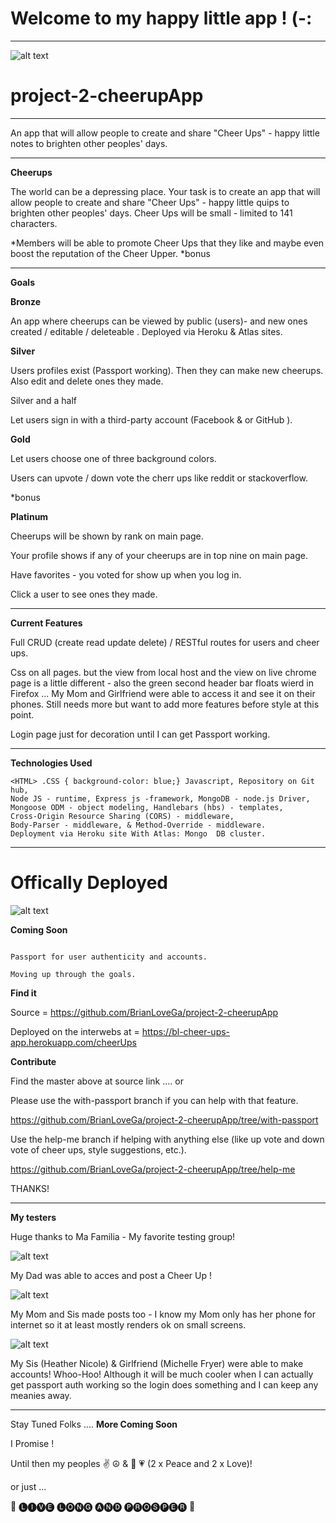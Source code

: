 # Welcome to my happy little app !  (-:
*****
<!-- Picture below of home page of cheerups app -->

![alt text](https://github.com/BrianLoveGa/project-2-cheerupApp/blob/master/planning/Screen%20Shot%202019-10-07%20at%2012.22.05%20PM%20copy.png "Screen shot from the Cheer Ups app prototype")

# project-2-cheerupApp
******

An app that will allow people to create and share "Cheer Ups" - happy little notes to brighten other peoples' days.

******

__Cheerups__

The world can be a depressing place. Your task is to create an app that will allow people to create and share "Cheer Ups" - happy little quips to brighten other peoples' days. Cheer Ups will be small - limited to 141 characters.

*Members will be able to promote Cheer Ups that they like and maybe even boost the reputation of the Cheer Upper.
*bonus

*****

__Goals__


__Bronze__ 

An app where cheerups can be viewed by public (users)- and new ones created / editable / deleteable . Deployed via Heroku & Atlas sites. 

__Silver__ 

Users profiles exist (Passport working). Then they can make new cheerups. Also edit and delete ones they made. 

Silver and a half

Let users sign in with a third-party account (Facebook & or GitHub ).

__Gold__

Let users choose one of three background colors.

Users can upvote / down vote the cherr ups like reddit or stackoverflow.

*bonus

__Platinum__

Cheerups will be shown by rank on main page.

Your profile shows if any of your cheerups are in top nine on main page. 

Have favorites - you voted for show up when you log in.

Click a user to see ones they made.


*****


__Current Features__

Full CRUD (create read update delete) / RESTful routes for users and cheer ups.

Css on all pages. but the view from local host and the view on live chrome page is a little different - also the green second header bar floats wierd in Firefox ... My Mom and Girlfriend were able to access it and see it on their phones. Still needs more but want to add more features before style at this point.

Login page just for decoration until I can get Passport working.

*****

__Technologies Used__

```
<HTML> .CSS { background-color: blue;} Javascript, Repository on Git hub,  
Node JS - runtime, Express js -framework, MongoDB - node.js Driver, 
Mongoose ODM - object modeling, Handlebars (hbs) - templates, 
Cross-Origin Resource Sharing (CORS) - middleware, 
Body-Parser - middleware, & Method-Override - middleware. 
Deployment via Heroku site With Atlas: Mongo  DB cluster.
```

*****

# Offically Deployed

<!-- Picture of heroku dashboard of build sucess and deployed cheerups app -->

![alt text](https://github.com/BrianLoveGa/project-2-cheerupApp/blob/master/planning/Screen%20Shot%202019-10-08%20at%202.19.43%20PM.png " Ofically deployed on Heroku / the interwebs")



__Coming Soon__ 

```

Passport for user authenticity and accounts.

Moving up through the goals.  

```
__Find it__

Source = https://github.com/BrianLoveGa/project-2-cheerupApp

Deployed on the interwebs at = https://bl-cheer-ups-app.herokuapp.com/cheerUps


__Contribute__

Find the master above at source link .... or


Please use the with-passport branch if you can help with that feature.

https://github.com/BrianLoveGa/project-2-cheerupApp/tree/with-passport

Use the help-me branch if helping with anything else (like up vote and down vote of cheer ups, style suggestions, etc.). 

https://github.com/BrianLoveGa/project-2-cheerupApp/tree/help-me


THANKS!
*****

__My testers__

Huge thanks to Ma Familia - My favorite testing group!

<!-- my Dad made a new cheerup and I saw it -->

![alt text](https://github.com/BrianLoveGa/project-2-cheerupApp/blob/master/planning/Screen%20Shot%202019-10-08%20at%203.49.29%20PM.png " It works - my dad made a post")


My Dad was able to acces and post a Cheer Up !

<!-- my Mom and Sis made a post too!  -->



![alt text](https://github.com/BrianLoveGa/project-2-cheerupApp/blob/master/planning/Screen%20Shot%202019-10-08%20at%203.50.12%20PM.png "It really works - my mom and sis made a post")

My Mom and Sis made posts too - I know my Mom only has her phone for internet so it at least mostly renders ok on small screens.

<!-- my Sis (darocklobsta) & Girlfriend (Hotmom92) were able to make accounts! Whoo-Hoo!  -->

![alt text](https://github.com/BrianLoveGa/project-2-cheerupApp/blob/master/planning/Screen%20Shot%202019-10-08%20at%203.50.35%20PM.png "Kinda cool - accounts can be made - although it will be cooler when I can get actual passport auth to work so the login does something")

My Sis (Heather Nicole) & Girlfriend (Michelle Fryer) were able to make accounts! Whoo-Hoo! 
Although it will be much cooler when I can actually get passport auth  working so the login does something and I can keep any meanies away.


*****

Stay Tuned Folks .... 
__More Coming Soon__

I Promise !   ️

Until then my peoples ✌ ☮ & 💟 💗 (2 x Peace and 2 x Love)!

or just ... 

🖖  🅛🅘🅥🅔 🅛🅞🅝🅖 🅐🅝🅓 🅟🅡🅞🅢🅟🅔🅡  🖖 